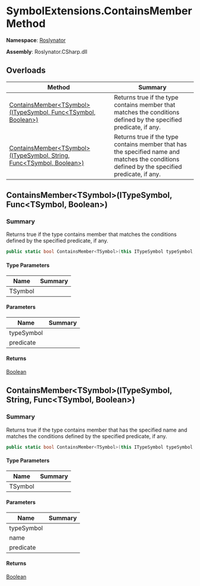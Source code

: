 # SymbolExtensions\.ContainsMember Method

**Namespace**: [Roslynator](../../README.md)

**Assembly**: Roslynator\.CSharp\.dll

## Overloads

| Method | Summary |
| ------ | ------- |
| [ContainsMember\<TSymbol>(ITypeSymbol, Func\<TSymbol, Boolean>)](#Roslynator_SymbolExtensions_ContainsMember__1_Microsoft_CodeAnalysis_ITypeSymbol_System_Func___0_System_Boolean__) | Returns true if the type contains member that matches the conditions defined by the specified predicate, if any\. |
| [ContainsMember\<TSymbol>(ITypeSymbol, String, Func\<TSymbol, Boolean>)](#Roslynator_SymbolExtensions_ContainsMember__1_Microsoft_CodeAnalysis_ITypeSymbol_System_String_System_Func___0_System_Boolean__) | Returns true if the type contains member that has the specified name and matches the conditions defined by the specified predicate, if any\. |

## ContainsMember\<TSymbol>\(ITypeSymbol, Func\<TSymbol, Boolean>\)<a name="Roslynator_SymbolExtensions_ContainsMember__1_Microsoft_CodeAnalysis_ITypeSymbol_System_Func___0_System_Boolean__"></a>

### Summary

Returns true if the type contains member that matches the conditions defined by the specified predicate, if any\.

```csharp
public static bool ContainsMember<TSymbol>(this ITypeSymbol typeSymbol, Func<TSymbol, bool> predicate = null) where TSymbol : Microsoft.CodeAnalysis.ISymbol
```

#### Type Parameters

| Name | Summary |
| ---- | ------- |
| TSymbol | |

#### Parameters

| Name | Summary |
| ---- | ------- |
| typeSymbol | |
| predicate | |

#### Returns

[Boolean](https://docs.microsoft.com/en-us/dotnet/api/system.boolean)

## ContainsMember\<TSymbol>\(ITypeSymbol, String, Func\<TSymbol, Boolean>\)<a name="Roslynator_SymbolExtensions_ContainsMember__1_Microsoft_CodeAnalysis_ITypeSymbol_System_Func___0_System_Boolean__"></a>

### Summary

Returns true if the type contains member that has the specified name and matches the conditions defined by the specified predicate, if any\.

```csharp
public static bool ContainsMember<TSymbol>(this ITypeSymbol typeSymbol, string name, Func<TSymbol, bool> predicate = null) where TSymbol : Microsoft.CodeAnalysis.ISymbol
```

#### Type Parameters

| Name | Summary |
| ---- | ------- |
| TSymbol | |

#### Parameters

| Name | Summary |
| ---- | ------- |
| typeSymbol | |
| name | |
| predicate | |

#### Returns

[Boolean](https://docs.microsoft.com/en-us/dotnet/api/system.boolean)

